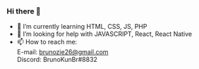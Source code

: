 ### Hi there 👋


- 🌱 I’m currently learning HTML, CSS, JS, PHP
- 🤔 I’m looking for help with JAVASCRIPT, React, React Native
- 📫 How to reach me:<br/>E-mail: brunozie26@gmail.com<br/>Discord: BrunoKunBr#8832
